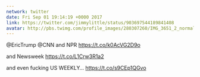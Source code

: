 ```yaml
---
network: twitter
date: Fri Sep 01 19:14:19 +0000 2017
link: https://twitter.com/jimmylittle/status/903697544189841408
avatar: http://pbs.twimg.com/profile_images/280307260/IMG_3651_2_normal.jpg
---
```


@EricTrump @CNN and NPR
https://t.co/k0AcVG2D9o

and Newsweek
https://t.co/L1Crw3R1a2

and even fucking US WEEKLY… https://t.co/s9CEp1QGvo
